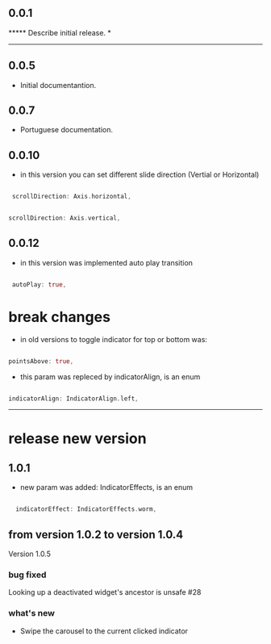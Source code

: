 ## 0.0.1

***** Describe initial release.
*  

****

## 0.0.5

* Initial documentantion.

## 0.0.7

* Portuguese documentation.
  
## 0.0.10

* in this version you can set different slide direction (Vertial or Horizontal)

```dart

 scrollDirection: Axis.horizontal,

 ```

 ```dart
 
 scrollDirection: Axis.vertical,

 ```

## 0.0.12

* in this version was implemented auto play transition

```dart

 autoPlay: true,

 ```

# break changes

* in old versions to toggle indicator for top or bottom was:

 ```dart
 
pointsAbove: true,

 ```

* this param was repleced by indicatorAlign, is an enum

 ```dart
 
indicatorAlign: IndicatorAlign.left,

 ```

****

# release new version

## 1.0.1

* new param was added: IndicatorEffects, is an enum

 ```dart
 
   indicatorEffect: IndicatorEffects.worm,

 ```

## from version 1.0.2 to version 1.0.4

Version 1.0.5

### bug fixed

Looking up a deactivated widget's ancestor is unsafe #28

### what's new

* Swipe the carousel to the current clicked indicator
